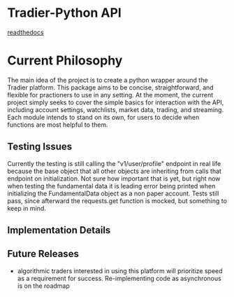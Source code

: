 # Tradier-Python API

[readthedocs](https://pytradierdevelopment.readthedocs.io/en/latest/)

# Current Philosophy

The main idea of the project is to create a python wrapper around the Tradier platform.
This package aims to be concise, straightforward, and flexible for practioners to use in
any setting. At the moment, the current project simply seeks to cover the simple basics for interaction with the API, including account settings, watchlists, market data, trading, and streaming. Each module intends to stand on its own, for users to decide when functions are most helpful to them.

## Testing Issues

Currently the testing is still calling the "v1/user/profile" endpoint in real life because the base object that all other objects are inheriting from calls that endpoint on initialization. Not sure how important that is yet, but right now when testing the fundamental data it is leading error being printed when initializing the FundamentalData object as a non paper account. Tests still pass, since afterward the requests.get function is mocked, but something to keep in mind.

## Implementation Details

## Future Releases

- algorithmic traders interested in using this platform will prioritize speed as a requirement for success. Re-implementing code as asynchronous is on the roadmap
